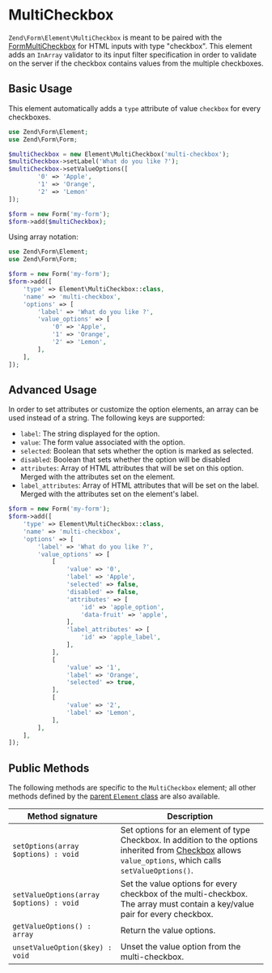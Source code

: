 # MultiCheckbox

`Zend\Form\Element\MultiCheckbox` is meant to be paired with the
[FormMultiCheckbox](../helper/form-multicheckbox.md) for HTML inputs with type
"checkbox".  This element adds an `InArray` validator to its input filter
specification in order to validate on the server if the checkbox contains values
from the multiple checkboxes.

## Basic Usage

This element automatically adds a `type` attribute of value `checkbox` for every
checkboxes.

```php
use Zend\Form\Element;
use Zend\Form\Form;

$multiCheckbox = new Element\MultiCheckbox('multi-checkbox');
$multiCheckbox->setLabel('What do you like ?');
$multiCheckbox->setValueOptions([
        '0' => 'Apple',
        '1' => 'Orange',
        '2' => 'Lemon'
]);

$form = new Form('my-form');
$form->add($multiCheckbox);
```

Using array notation:

```php
use Zend\Form\Element;
use Zend\Form\Form;

$form = new Form('my-form');
$form->add([
    'type' => Element\MultiCheckbox::class,
    'name' => 'multi-checkbox',
    'options' => [
        'label' => 'What do you like ?',
        'value_options' => [
            '0' => 'Apple',
            '1' => 'Orange',
            '2' => 'Lemon',
        ],
    ],
]);
```

## Advanced Usage

In order to set attributes or customize the option elements, an array can be
used instead of a string. The following keys are supported:

- `label`: The string displayed for the option.
- `value`: The form value associated with the option.
- `selected`: Boolean that sets whether the option is marked as selected.
- `disabled`: Boolean that sets whether the option will be disabled
- `attributes`: Array of HTML attributes that will be set on this option. Merged
  with the attributes set on the element.
- `label_attributes`: Array of HTML attributes that will be set on the label.
  Merged with the attributes set on the element's label.

```php
$form = new Form('my-form');
$form->add([
    'type' => Element\MultiCheckbox::class,
    'name' => 'multi-checkbox',
    'options' => [
        'label' => 'What do you like ?',
        'value_options' => [
            [
                'value' => '0',
                'label' => 'Apple',
                'selected' => false,
                'disabled' => false,
                'attributes' => [
                    'id' => 'apple_option',
                    'data-fruit' => 'apple',
                ],
                'label_attributes' => [
                    'id' => 'apple_label',
                ],
            ],
            [
                'value' => '1',
                'label' => 'Orange',
                'selected' => true,
            ],
            [
                'value' => '2',
                'label' => 'Lemon',
            ],
        ],
    ],
]);
```
    
## Public Methods

The following methods are specific to the `MultiCheckbox` element; all other methods
defined by the [parent `Element` class](element.md#public-methods) are also
available.

Method signature                         | Description
---------------------------------------- | -----------
`setOptions(array $options) : void`      | Set options for an element of type Checkbox. In addition to the options inherited from [Checkbox](checkbox.md#public-methods) allows `value_options`, which calls `setValueOptions()`.
`setValueOptions(array $options) : void` | Set the value options for every checkbox of the multi-checkbox. The array must contain a key/value pair for every checkbox.
`getValueOptions() : array`              | Return the value options.
`unsetValueOption($key) : void`          | Unset the value option from the multi-checkbox.
